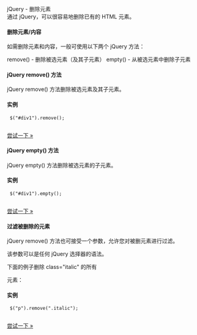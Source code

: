  jQuery - 删除元素  
通过 jQuery，可以很容易地删除已有的 HTML 元素。

 

#### 删除元素/内容

 如需删除元素和内容，一般可使用以下两个 jQuery 方法：

 
remove() - 删除被选元素（及其子元素）
 empty() - 从被选元素中删除子元素
 


#### jQuery remove() 方法

 jQuery remove() 方法删除被选元素及其子元素。

  
#### 实例

 
```
 $("#div1").remove(); 


```
 

[尝试一下 »](http://www.w3cschool.cc/try/try.php?filename=tryjquery_dom_remove) 

 



#### jQuery empty() 方法

 jQuery empty() 方法删除被选元素的子元素。

  
#### 实例

 
```
 $("#div1").empty();


```
 

[尝试一下 »](http://www.w3cschool.cc/try/try.php?filename=tryjquery_dom_empty) 

 



#### 过滤被删除的元素

 jQuery remove() 方法也可接受一个参数，允许您对被删元素进行过滤。

 该参数可以是任何 jQuery 选择器的语法。

 下面的例子删除 class="italic" 的所有 <p> 元素：

  
#### 实例

 
```
 $("p").remove(".italic");


```
 

[尝试一下 »](http://www.w3cschool.cc/try/try.php?filename=tryjquery_dom_remove2) 

 

